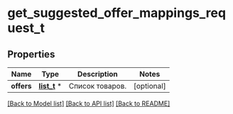 # get_suggested_offer_mappings_request_t

## Properties
Name | Type | Description | Notes
------------ | ------------- | ------------- | -------------
**offers** | [**list_t**](suggested_offer_dto.md) \* | Список товаров. | [optional] 

[[Back to Model list]](../README.md#documentation-for-models) [[Back to API list]](../README.md#documentation-for-api-endpoints) [[Back to README]](../README.md)


